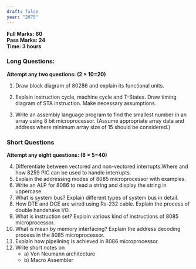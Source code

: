 ```yaml
---
draft: false
year: "2075"
---
```


**Full Marks: 60**\
**Pass Marks: 24**\
**Time: 3 hours**

### Long Questions:

**Attempt any two questions: (2 × 10=20)**

1. Draw block diagram of 80286 and explain its functional units.

2. Explain instruction cycle, machine cycle and T-States. Draw timing diagram of STA
   instruction. Make necessary assumptions.

3. Write an assembly language program to find the smallest number in an array using 8 bit
   microprocessor. (Assume appropriate array data and address where minimum array size of
   15 should be considered.)

### Short Questions

**Attempt any eight questions: (8 × 5=40)**

4. Differentiate between vectored and non-vectored interrupts.Where and how 8259 PIC
   can be used to handle interrupts.
5. Explain the addressing modes of 8085 microprocessor with examples.
6. Write an ALP for 8086 to read a string and display the string in uppercase.
7. What is system bus? Explain different types of system bus in detail.
8. How DTE and DCE are wired using Rs-232 cable. Explain the process of double handshake I/O.
9. What is instruction set? Explain various kind of instructions of 8085 microprocessor.
10. What is mean by memory interfacing? Explain the address decoding process in the 8085 microprocessor.
11. Explain how pipelining is achieved in 8086 microprocessor.
12. Write short notes on
    - a) Von Neumann architecture
    - b) Macro Assembler

